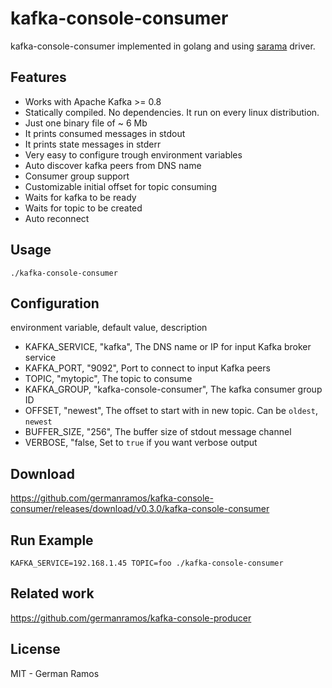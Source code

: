 # kafka-console-consumer

kafka-console-consumer implemented in golang and using [sarama](https://github.com/Shopify/sarama) driver.

## Features

- Works with Apache Kafka >= 0.8
- Statically compiled. No dependencies. It run on every linux distribution.
- Just one binary file of ~ 6 Mb
- It prints consumed messages in stdout
- It prints state messages in stderr
- Very easy to configure trough environment variables
- Auto discover kafka peers from DNS name
- Consumer group support
- Customizable initial offset for topic consuming
- Waits for kafka to be ready
- Waits for topic to be created
- Auto reconnect

## Usage

```
./kafka-console-consumer
```

## Configuration

environment variable, default value, description

- KAFKA_SERVICE, "kafka", The DNS name or IP for input Kafka broker service
- KAFKA_PORT, "9092", Port to connect to input Kafka peers
- TOPIC, "mytopic", The topic to consume
- KAFKA_GROUP, "kafka-console-consumer", The kafka consumer group ID
- OFFSET, "newest", The offset to start with in new topic. Can be `oldest`, `newest`
- BUFFER_SIZE, "256", The buffer size of stdout message channel
- VERBOSE, "false, Set to `true` if you want verbose output

## Download

https://github.com/germanramos/kafka-console-consumer/releases/download/v0.3.0/kafka-console-consumer

## Run Example

```
KAFKA_SERVICE=192.168.1.45 TOPIC=foo ./kafka-console-consumer
```

## Related work

https://github.com/germanramos/kafka-console-producer

## License

MIT - German Ramos
